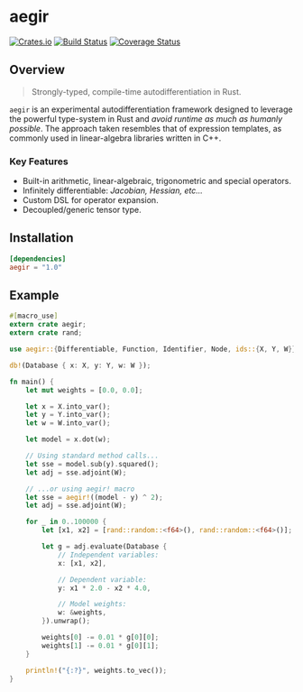 # aegir

[![Crates.io](https://img.shields.io/crates/v/aegir.svg)](https://crates.io/crates/aegir)
[![Build Status](https://travis-ci.org/tspooner/aegir.svg?branch=master)](https://travis-ci.org/tspooner/aegir)
[![Coverage Status](https://coveralls.io/repos/github/tspooner/aegir/badge.svg?branch=master)](https://coveralls.io/github/tspooner/aegir?branch=master)

## Overview

> Strongly-typed, compile-time autodifferentiation in Rust.

`aegir` is an experimental autodifferentiation framework designed to leverage
the powerful type-system in Rust and _avoid runtime as much as humanly
possible_. The approach taken resembles that of expression templates, as
commonly used in linear-algebra libraries written in C++.

### Key Features
- Built-in arithmetic, linear-algebraic, trigonometric and special operators.
- Infinitely differentiable: _Jacobian, Hessian, etc..._
- Custom DSL for operator expansion.
- Decoupled/generic tensor type.

## Installation

```toml
[dependencies]
aegir = "1.0"
```

## Example

```rust
#[macro_use]
extern crate aegir;
extern crate rand;

use aegir::{Differentiable, Function, Identifier, Node, ids::{X, Y, W}};

db!(Database { x: X, y: Y, w: W });

fn main() {
    let mut weights = [0.0, 0.0];

    let x = X.into_var();
    let y = Y.into_var();
    let w = W.into_var();

    let model = x.dot(w);

    // Using standard method calls...
    let sse = model.sub(y).squared();
    let adj = sse.adjoint(W);

    // ...or using aegir! macro
    let sse = aegir!((model - y) ^ 2);
    let adj = sse.adjoint(W);

    for _ in 0..100000 {
        let [x1, x2] = [rand::random::<f64>(), rand::random::<f64>()];

        let g = adj.evaluate(Database {
            // Independent variables:
            x: [x1, x2],

            // Dependent variable:
            y: x1 * 2.0 - x2 * 4.0,

            // Model weights:
            w: &weights,
        }).unwrap();

        weights[0] -= 0.01 * g[0][0];
        weights[1] -= 0.01 * g[0][1];
    }

    println!("{:?}", weights.to_vec());
}
```
